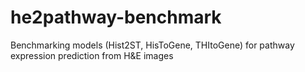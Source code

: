 # he2pathway-benchmark
Benchmarking models (Hist2ST, HisToGene, THItoGene) for pathway expression prediction from H&amp;E images
